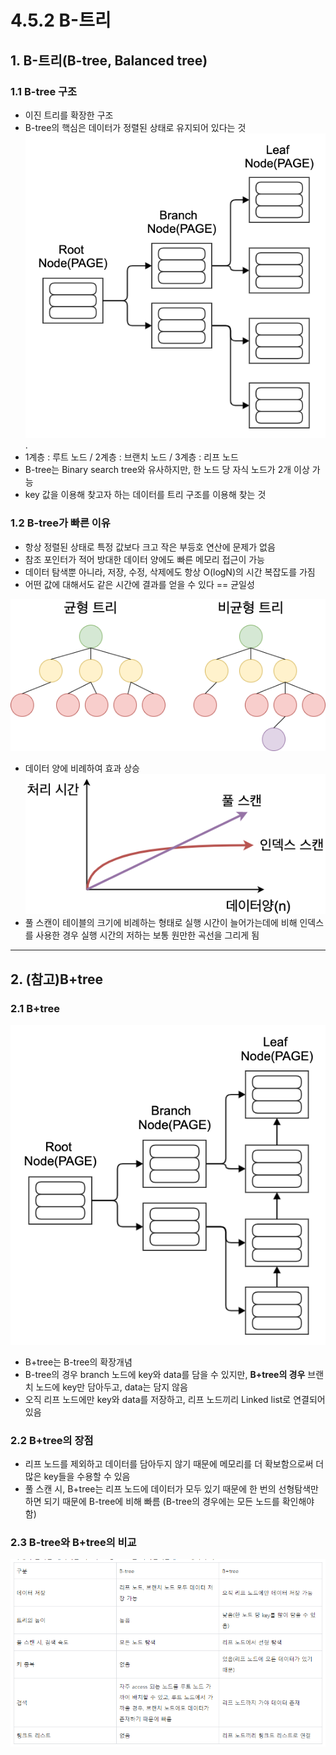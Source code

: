 # 4.5.2 B-트리
## 1. B-트리(B-tree, Balanced tree)

### 1.1 B-tree 구조
- 이진 트리를 확장한 구조
- B-tree의 핵심은 데이터가 정렬된 상태로 유지되어 있다는 것
 ![](../../img/B-tree_00.png)
. 
- 1계층 : 루트 노드 / 2계층 : 브랜치 노드 / 3계층 : 리프 노드
- B-tree는 Binary search tree와 유사하지만, 한 노드 당 자식 노드가 2개 이상 가능
- key 값을 이용해 찾고자 하는 데이터를 트리 구조를 이용해 찾는 것

### 1.2 B-tree가 빠른 이유
- 항상 정렬된 상태로 특정 값보다 크고 작은 부등호 연산에 문제가 없음
- 참조 포인터가 적어 방대한 데이터 양에도 빠른 메모리 접근이 가능
- 데이터 탐색뿐 아니라, 저장, 수정, 삭제에도 항상 O(logN)의 시간 복잡도를 가짐
- 어떤 값에 대해서도 같은 시간에 결과를 얻을 수 있다 == 균일성

![](../../img/B-tree_03.png)
- 데이터 양에 비례하여 효과 상승
![](../../img/B-tree_04.png)
- 풀 스캔이 테이블의 크기에 비례하는 형태로 실행 시간이 늘어가는데에 비해 인덱스를 사용한 경우 실행 시간의 저하는 보통 원만한 곡선을 그리게 됨

<hr>

## 2. (참고)B+tree

### 2.1 B+tree
 ![](../../img/B+tree_00.png)
- B+tree는 B-tree의 확장개념
- B-tree의 경우 branch 노드에 key와 data를 담을 수 있지만, **B+tree의 경우** 브랜치 노드에 key만 담아두고, data는 담지 않음
- 오직 리프 노드에만 key와 data를 저장하고, 리프 노드끼리 Linked list로 연결되어 있음

### 2.2 B+tree의 장점
- 리프 노드를 제외하고 데이터를 담아두지 않기 때문에 메모리를 더 확보함으로써 더 많은 key들을 수용할 수 있음
- 풀 스캔 시, B+tree는 리프 노드에 데이터가 모두 있기 때문에 한 번의 선형탐색만 하면 되기 때문에 B-tree에 비해 빠름 (B-tree의 경우에는 모든 노드를 확인해야 함)

### 2.3 B-tree와 B+tree의 비교
![](../../img/B+tree_01.png)